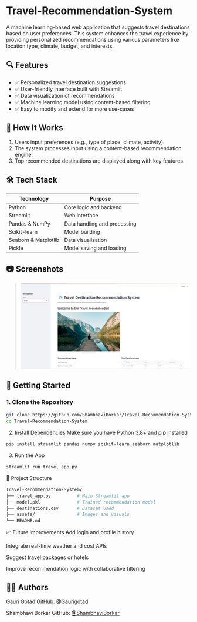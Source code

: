 # Travel-Recommendation-System
A machine learning-based web application that suggests travel destinations based on user preferences. This system enhances the travel experience by providing personalized recommendations using various parameters like location type, climate, budget, and interests.

## 🔍 Features

- ✅ Personalized travel destination suggestions
- ✅ User-friendly interface built with Streamlit
- ✅ Data visualization of recommendations
- ✅ Machine learning model using content-based filtering
- ✅ Easy to modify and extend for more use-cases

## 📌 How It Works

1. Users input preferences (e.g., type of place, climate, activity).
2. The system processes input using a content-based recommendation engine.
3. Top recommended destinations are displayed along with key features.

## 🛠️ Tech Stack

| Technology     | Purpose                         |
|----------------|----------------------------------|
| Python         | Core logic and backend          |
| Streamlit      | Web interface                   |
| Pandas & NumPy | Data handling and processing    |
| Scikit-learn   | Model building                  |
| Seaborn & Matplotlib | Data visualization        |
| Pickle         | Model saving and loading        |

## 📷 Screenshots
> ![App Screenshot](IMAGES/homepage.png)

## 🚀 Getting Started

### 1. Clone the Repository
```bash
git clone https://github.com/ShambhaviBorkar/Travel-Recommendation-System.git
cd Travel-Recommendation-System
```
2. Install Dependencies
Make sure you have Python 3.8+ and pip installed

```bash
pip install streamlit pandas numpy scikit-learn seaborn matplotlib
```
3. Run the App
```bash
streamlit run travel_app.py
```
📂 Project Structure
```bash
Travel-Recommendation-System/
├── travel_app.py          # Main Streamlit app
├── model.pkl              # Trained recommendation model
├── destinations.csv       # Dataset used
├── assets/                # Images and visuals
└── README.md
```
📈 Future Improvements
Add login and profile history

Integrate real-time weather and cost APIs

Suggest travel packages or hotels

Improve recommendation logic with collaborative filtering

## 🙋‍♀️ Authors
Gauri Gotad
GitHub: [@Gaurigotad](https://github.com/Gaurigotad)

Shambhavi Borkar
GitHub: [@ShambhaviBorkar](https://github.com/ShambhaviBorkar)
